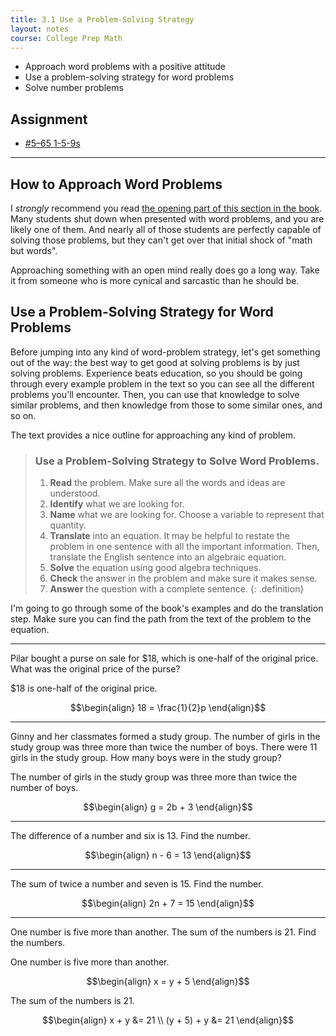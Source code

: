 ```yaml
---
title: 3.1 Use a Problem-Solving Strategy
layout: notes
course: College Prep Math
---
```


- Approach word problems with a positive attitude
- Use a problem-solving strategy for word problems
- Solve number problems

## Assignment

- [#5–65 1-5-9s](https://openstax.org/books/elementary-algebra-2e/pages/3-1-use-a-problem-solving-strategy#fs-id1168344285157)

---

## How to Approach Word Problems

I *strongly* recommend you read [the opening part of this section in the book](C:\Users\wkurzius\GitHub\textbook-notes\openstax-elementary-algebra-2e\3-1-use-a-problem-solving-strategy.md). Many students shut down when presented with word problems, and you are likely one of them. And nearly all of those students are perfectly capable of solving those problems, but they can't get over that initial shock of "math but words".

Approaching something with an open mind really does go a long way. Take it from someone who is more cynical and sarcastic than he should be.

## Use a Problem-Solving Strategy for Word Problems

Before jumping into any kind of word-problem strategy, let's get something out of the way: the best way to get good at solving problems is by just solving problems. Experience beats education, so you should be going through every example problem in the text so you can see all the different problems you'll encounter. Then, you can use that knowledge to solve similar problems, and then knowledge from those to some similar ones, and so on.

The text provides a nice outline for approaching any kind of problem.

> ### Use a Problem-Solving Strategy to Solve Word Problems.
>
> 1. **Read** the problem. Make sure all the words and ideas are understood.
> 2. **Identify** what we are looking for.
> 3. **Name** what we are looking for. Choose a variable to represent that quantity.
> 4. **Translate** into an equation. It may be helpful to restate the problem in one sentence with all the important information. Then, translate the English sentence into an algebraic equation.
> 5. **Solve** the equation using good algebra techniques.
> 6. **Check** the answer in the problem and make sure it makes sense.
> 7. **Answer** the question with a complete sentence.
{: .definition}

I'm going to go through some of the book's examples and do the translation step. Make sure you can find the path from the text of the problem to the equation.

---

Pilar bought a purse on sale for $18, which is one-half of the original price. What was the original price of the purse?

$18 is one-half of the original price.

$$\begin{align}
18 = \frac{1}{2}p
\end{align}$$

---

Ginny and her classmates formed a study group. The number of girls in the study group was three more than twice the number of boys. There were 11 girls in the study group. How many boys were in the study group?

The number of girls in the study group was three more than twice the number of boys.

$$\begin{align}
g = 2b + 3
\end{align}$$

---

The difference of a number and six is 13. Find the number.

$$\begin{align}
n - 6 = 13
\end{align}$$

---

The sum of twice a number and seven is 15. Find the number.

$$\begin{align}
2n + 7 = 15
\end{align}$$

---

One number is five more than another. The sum of the numbers is 21. Find the numbers.

One number is five more than another.

$$\begin{align}
x = y + 5
\end{align}$$

The sum of the numbers is 21.

$$\begin{align}
x + y &= 21 \\
(y + 5) + y &= 21
\end{align}$$
